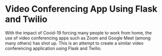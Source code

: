 # Video Conferencing App Using Flask and Twilio

With the impact of Covid-19 forcing many people to work from home, the use of video conferencing apps such as Zoom and Google Meet (among many others) has shot up. This is an attempt to create a similar video conferencing application using Flask and Twilio.